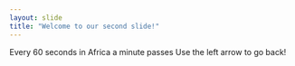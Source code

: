 ```yaml
---
layout: slide
title: "Welcome to our second slide!"
---
```

Every 60 seconds in Africa a minute passes
Use the left arrow to go back!
